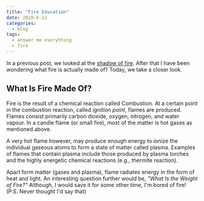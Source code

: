 ```yaml
---
title: "Fire Education"
date: 2020-6-11
categories:
  - blog
tags:
  - answer me everything
  - fire
---
```


In a previous post, we looked at the [shadow of fire](https://aceking007.github.io/blog/The-Shadow-Of-Fire/). After that I have been wondering what fire is actually made of? Today, we take a closer look.

## What Is Fire Made Of?

Fire is the result of a chemical reaction called Combustion. At a certain point in the combustion reaction, called *ignition point*, flames are produced. Flames consist primarily carbon dioxide, oxygen, nitrogen, and water vapour. In a candle flame (or small fire), most of the matter is hot gases as mentioned above.

A very hot flame however, may produce enough energy to ionize the individual gaseous atoms to form a state of matter called plasma. Examples of flames that contain plasma include those produced by plasma torches and the highly energetic chemical reactions (e.g., thermite reaction).

Apart form matter (gases and plasma), flame radiates energy in the form of heat and light. An interesting question further would be, *"What Is the Weight of Fire?"* Although, I would save it for some other time, I'm bored of fire! (P.S. Never thought I'd say that)
